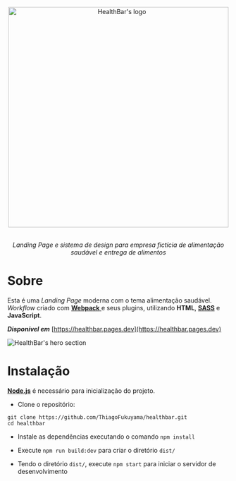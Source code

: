 <div align="center">
    <br>
    <a href="https://github.com/ThiagoFukuyama/healthbar">
        <img alt="HealthBar's logo" width="500" src="https://user-images.githubusercontent.com/99801948/235383748-8e6566da-b565-431d-8dd6-afc0446357b9.svg">
    </a>
    <br>
    <br>
    <p><i>Landing Page e sistema de design para empresa fictícia de alimentação saudável e entrega de alimentos</i></p>
</div>

# Sobre

Esta é uma _Landing Page_ moderna com o tema alimentação saudável. _Workflow_ criado com [**Webpack** ](https://webpack.js.org/) e seus plugins, utilizando **HTML**, [**SASS**](https://sass-lang.com/) e **JavaScript**.

**_Disponível em_** [https://healthbar.pages.dev](https://healthbar.pages.dev)

![HealthBar's hero section](https://github.com/ThiagoFukuyama/healthbar/assets/99801948/bf3b9f76-9ba2-4a5e-a199-e2b4eb7053d6)

# Instalação

[**Node.js**](https://nodejs.org/en) é necessário para inicialização do projeto.

-   Clone o repositório:

```
git clone https://github.com/ThiagoFukuyama/healthbar.git
cd healthbar
```

-   Instale as dependências executando o comando `npm install`

-   Execute `npm run build:dev` para criar o diretório `dist/`

-   Tendo o diretório `dist/`, execute `npm start` para iniciar o servidor de desenvolvimento

